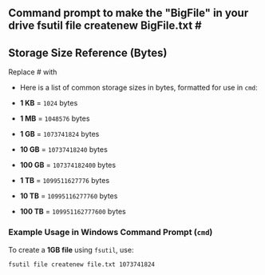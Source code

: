 Command prompt to make the "BigFile" in your drive
fsutil file createnew BigFile.txt #
--------------------------------------------------------------
## Storage Size Reference (Bytes)
Replace # with
- Here is a list of common storage sizes in bytes, formatted for use in `cmd`:

- **1 KB**  = `1024` bytes  
- **1 MB**  = `1048576` bytes  
- **1 GB**  = `1073741824` bytes  
- **10 GB** = `10737418240` bytes  
- **100 GB** = `107374182400` bytes  
- **1 TB**  = `1099511627776` bytes  
- **10 TB** = `10995116277760` bytes  
- **100 TB** = `109951162777600` bytes  

### **Example Usage in Windows Command Prompt (`cmd`)**
To create a **1GB file** using `fsutil`, use:
```cmd
fsutil file createnew file.txt 1073741824
